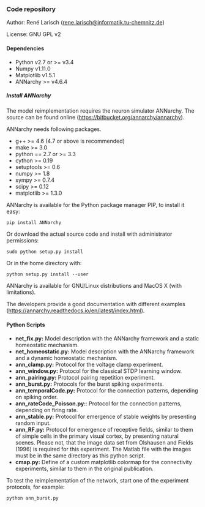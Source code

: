 ### Code repository

Author: René Larisch (rene.larisch@informatik.tu-chemnitz.de)

License: GNU GPL v2

#### Dependencies

* Python v2.7 or >= v3.4
* Numpy v1.11.0
* Matplotlib v1.5.1
* ANNarchy >= v4.6.4

##### Install ANNarchy
The model reimplementation requires the neuron simulator ANNarchy.
The source can be found online (https://bitbucket.org/annarchy/annarchy).

ANNarchy needs following packages.
* g++ >= 4.6 (4.7 or above is recommended)
* make >= 3.0
* python == 2.7 or >= 3.3
* cython >= 0.19
* setuptools >= 0.6
* numpy >= 1.8
* sympy >= 0.7.4
* scipy >= 0.12
* matplotlib >= 1.3.0

ANNarchy is available for the Python package manager PIP, to install it easy:

```
pip install ANNarchy

```

Or download the actual source code and install with administrator permissions:
```
sudo python setup.py install

```
Or in the home directory with:
```
python setup.py install --user

```

ANNarchy is available for GNU/Linux distributions and MacOS X (with limitations).


The developers provide a good documentation with different examples (https://annarchy.readthedocs.io/en/latest/index.html).

#### Python Scripts

  * **net_fix.py:** Model description with the ANNarchy framework and a static homeostatic mechanism.
  * **net_homeostatic.py:** Model description with the ANNarchy framework and a dynamic homeostatic mechanism.
  * **ann_clamp.py:** Protocol for the voltage clamp experiment.
  * **ann_window.py:** Protocol for the classical STDP learning window.
  * **ann_pairing.py:** Protocol pairing repetition experiment.
  * **ann_burst.py:** Protocols for the burst spiking experiments.
  * **ann_temporalCode.py:** Protocol for the connection patterns, depending on spiking order.
  * **ann_rateCode_Poisson.py:**: Protocol for the connection patterns, depending on firing rate.
  * **ann_stable.py:** Protocol for emergence of stable weights by presenting random input.
  * **ann_RF.py:** Protocol for emergence of receptive fields, similar to them of simple cells in the primary visual cortex, by presenting natural scenes. Please not, that the image data set from Olshausen and Fields (1996) is required for this experiment. The Matlab file with the images must be in the same directory as this python script.
  * **cmap.py:** Define of a custom matplotlib colormap for the connectivity experiments, similar to them in the original publication.

  To test the reimplementation of the network, start one of the experiment protocols, for example:
  ```
  python ann_burst.py

  ```
